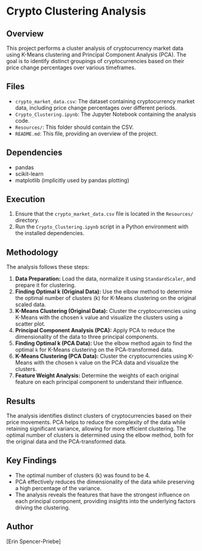 # Crypto Clustering Analysis

## Overview

This project performs a cluster analysis of cryptocurrency market data using K-Means clustering and Principal Component Analysis (PCA). The goal is to identify distinct groupings of cryptocurrencies based on their price change percentages over various timeframes.

## Files

*   `crypto_market_data.csv`:  The dataset containing cryptocurrency market data, including price change percentages over different periods.
*   `Crypto_Clustering.ipynb`:  The Jupyter Notebook containing the analysis code.
*   `Resources/`: This folder should contain the CSV.
*   `README.md`: This file, providing an overview of the project.

## Dependencies

*   pandas
*   scikit-learn
*   matplotlib (implicitly used by pandas plotting)

## Execution

1.  Ensure that the `crypto_market_data.csv` file is located in the `Resources/` directory.
2.  Run the `Crypto_Clustering.ipynb` script in a Python environment with the installed dependencies.

## Methodology

The analysis follows these steps:

1.  **Data Preparation:** Load the data, normalize it using `StandardScaler`, and prepare it for clustering.
2.  **Finding Optimal k (Original Data):** Use the elbow method to determine the optimal number of clusters (k) for K-Means clustering on the original scaled data.
3.  **K-Means Clustering (Original Data):** Cluster the cryptocurrencies using K-Means with the chosen `k` value and visualize the clusters using a scatter plot.
4.  **Principal Component Analysis (PCA):** Apply PCA to reduce the dimensionality of the data to three principal components.
5.  **Finding Optimal k (PCA Data):**  Use the elbow method again to find the optimal `k` for K-Means clustering on the PCA-transformed data.
6.  **K-Means Clustering (PCA Data):** Cluster the cryptocurrencies using K-Means with the chosen `k` value on the PCA data and visualize the clusters.
7.  **Feature Weight Analysis:** Determine the weights of each original feature on each principal component to understand their influence.

## Results

The analysis identifies distinct clusters of cryptocurrencies based on their price movements. PCA helps to reduce the complexity of the data while retaining significant variance, allowing for more efficient clustering.  The optimal number of clusters is determined using the elbow method, both for the original data and the PCA-transformed data.

## Key Findings

*   The optimal number of clusters (k) was found to be 4.
*   PCA effectively reduces the dimensionality of the data while preserving a high percentage of the variance.
*   The analysis reveals the features that have the strongest influence on each principal component, providing insights into the underlying factors driving the clustering.

## Author

[Erin Spencer-Priebe]


